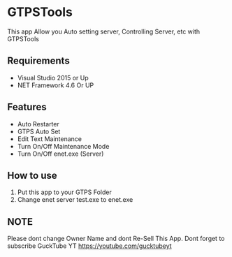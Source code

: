 # GTPSTools
This app Allow you Auto setting server, Controlling Server, etc with GTPSTools
## Requirements
- Visual Studio 2015 or Up
- NET Framework 4.6 Or UP
## Features
- Auto Restarter
- GTPS Auto Set
- Edit Text Maintenance
- Turn On/Off Maintenance Mode
- Turn On/Off enet.exe (Server)
## How to use
1. Put this app to your GTPS Folder
2. Change enet server test.exe to enet.exe
## NOTE
Please dont change Owner Name and dont Re-Sell This App. Dont forget to subscribe GuckTube YT https://youtube.com/gucktubeyt
